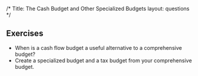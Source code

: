 /*
Title: The Cash Budget and Other Specialized Budgets
layout: questions
*/

## Exercises

- When is a cash flow budget a useful alternative to a comprehensive budget?
- Create a specialized budget and a tax budget from your comprehensive budget.

